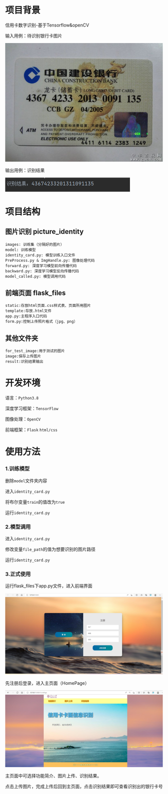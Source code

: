 # 项目背景
信用卡数字识别-基于Tensorflow&openCV

输入用例：待识别银行卡图片

![image](./for_test_image/img_3.png)

输出用例：识别结果

![img.png](picture_identity/img.png)

# 项目结构
## 图片识别 picture_identity
```
images: 训练集（分隔好的图片）
model: 训练模型
identity_card.py: 模型训练入口文件
PreProcess.py & ImgHandle.py: 图像处理代码
forward.py: 深度学习模型前向传播代码
backward.py: 深度学习模型反向传播代码
model_called.py: 模型调用代码
```
## 前端页面 flask_files
```
static:存放html页面.css样式表、页面所用图片
template:存放.html文件
app.py:主程序入口代码
form.py:控制上传照片格式（jpg、png）
```

## 其他文件夹
```
for_test_image:用于测试的图片
image:保存上传图片
result:识别结果输出
```

# 开发环境
语言：`Python3.8`

深度学习框架：`TensorFlow`

图像处理：`OpenCV`

前端框架：`Flask` `html/css`

# 使用方法
### 1.训练模型
删除`model`文件夹内容

进入`identity_card.py`

将布尔变量`train`的值改为`true`

运行`identity_card.py`
### 2.模型调用
进入`identity_card.py`

修改变量`file_path`的值为想要识别的图片路径

运行`identity_card.py`

### 3.正式使用
运行flask_files下app.py文件，进入前端界面

![img.png](picture_identity/login.png)

先注册后登录，进入主页面（HomePage）

![img.png](picture_identity/homepage.png)

主页面中可选择功能简介、图片上传、识别结果。

点击上传图片，完成上传后回到主页面，点击识别结果即可查看识别出的银行卡号
